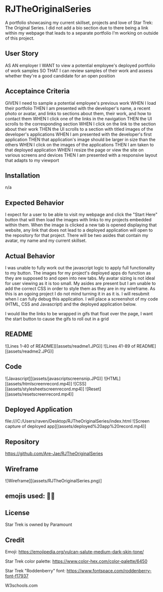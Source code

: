 # RJTheOriginalSeries
A portfolio showcasing my current skillset, projects and love of Star Trek: The Original Series. I did not add a bio section due to there being a link within my webpage that leads to a separate portfolio I'm working on outside of this project. 





## User Story 
AS AN employer
I WANT to view a potential employee's deployed portfolio of work samples
SO THAT I can review samples of their work and assess whether they're a good candidate for an open position

## Acceptaince Criteria
GIVEN I need to sample a potential employee's previous work
WHEN I load their portfolio
THEN I am presented with the developer's name, a recent photo or avatar, and links to sections about them, their work, and how to contact them
WHEN I click one of the links in the navigation
THEN the UI scrolls to the corresponding section
WHEN I click on the link to the section about their work
THEN the UI scrolls to a section with titled images of the developer's applications
WHEN I am presented with the developer's first application
THEN that application's image should be larger in size than the others
WHEN I click on the images of the applications
THEN I am taken to that deployed application
WHEN I resize the page or view the site on various screens and devices
THEN I am presented with a responsive layout that adapts to my viewport


## Installation
n/a

## Expected Behavior 

I expect for a user to be able to visit my webpage and click the "Start Here" button that will then load the images with links to my projects embedded within them. When the image is clicked a new tab is opened displaying that website, any link that does not lead to a deployed application will open to the repository for that project. There will be two asides that contain my avatar, my name and my current skillset. 

## Actual Behavior

I was unable to fully work out the javascript logic to apply full functionality to my button. The images for my project's deployed apps do function as they are supposed to and open into new tabs. My avatar sizing is not ideal for user viewing as it is too small. My asides are present but I am unable to add the correct CSS in order to style them as they are in my wireframe. As this is an ogoing project I do not mind turning it in as it is. I will resubmit when I can fully debug this application. I will place a screenshot of my code (HTML, CSS and Javascript) and the deployed application below. 

I would like the links to be wrapped in gifs that float over the page, I want the start button to cause the gifs to roll out in a grid 

## README

![Lines 1-40 of README][(assets/readme1.JPG)]
![Lines 41-89 of README][(assets/readme2.JPG)]

## Code

![Javascript][(assets/javascriptscreensnip.JPG)]
![HTML][(assets/htmlscreenrecord.mp4)]
![CSS][(assets/stylesheetscreenrecord.mp4)]
![Reset][(assets/resetscreenrecord.mp4)]


## Deployed Application
file:///C:/Users/raven/Desktop/RJTheOriginalSeries/index.html 
![Screen capture of deployed app][(assets/deployed%20app%20record.mp4)]







## Repository
https://github.com/Are-Jae/RJTheOriginalSeries


## Wireframe 
![Wireframe][(assets/RJTheOriginalSeries.png)] 

## emojis used: 🖖🏾

## License

Star Trek is owned by Paramount 


## Credit

Emoji: https://emojipedia.org/vulcan-salute-medium-dark-skin-tone/ 

Star Trek color palette: https://www.color-hex.com/color-palette/6450

Star Trek "Roddenberry" font: https://www.fontspace.com/roddenberry-font-f17937

W3schools.com 

